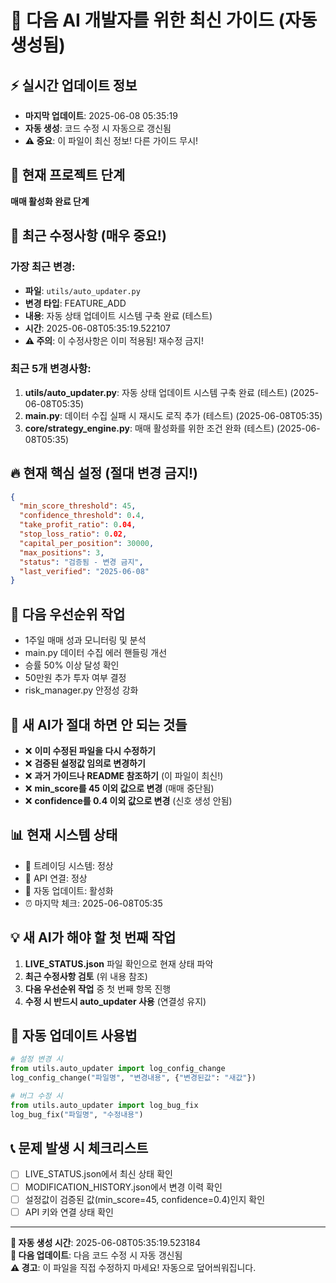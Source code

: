 # 🔄 다음 AI 개발자를 위한 최신 가이드 (자동 생성됨)

## ⚡ 실시간 업데이트 정보
- **마지막 업데이트**: 2025-06-08 05:35:19
- **자동 생성**: 코드 수정 시 자동으로 갱신됨
- **⚠️ 중요**: 이 파일이 최신 정보! 다른 가이드 무시!

## 🎯 현재 프로젝트 단계
**매매 활성화 완료 단계**

## 📝 최근 수정사항 (매우 중요!)
### 가장 최근 변경:
- **파일**: `utils/auto_updater.py`
- **변경 타입**: FEATURE_ADD
- **내용**: 자동 상태 업데이트 시스템 구축 완료 (테스트)
- **시간**: 2025-06-08T05:35:19.522107
- **⚠️ 주의**: 이 수정사항은 이미 적용됨! 재수정 금지!

### 최근 5개 변경사항:
1. **utils/auto_updater.py**: 자동 상태 업데이트 시스템 구축 완료 (테스트) (2025-06-08T05:35)
2. **main.py**: 데이터 수집 실패 시 재시도 로직 추가 (테스트) (2025-06-08T05:35)
3. **core/strategy_engine.py**: 매매 활성화를 위한 조건 완화 (테스트) (2025-06-08T05:35)


## 🔥 현재 핵심 설정 (절대 변경 금지!)
```json
{
  "min_score_threshold": 45,
  "confidence_threshold": 0.4,
  "take_profit_ratio": 0.04,
  "stop_loss_ratio": 0.02,
  "capital_per_position": 30000,
  "max_positions": 3,
  "status": "검증됨 - 변경 금지",
  "last_verified": "2025-06-08"
}
```

## 🎯 다음 우선순위 작업
- 1주일 매매 성과 모니터링 및 분석
- main.py 데이터 수집 에러 핸들링 개선
- 승률 50% 이상 달성 확인
- 50만원 추가 투자 여부 결정
- risk_manager.py 안정성 강화


## 🚨 새 AI가 절대 하면 안 되는 것들
- ❌ **이미 수정된 파일을 다시 수정하기**
- ❌ **검증된 설정값 임의로 변경하기**  
- ❌ **과거 가이드나 README 참조하기** (이 파일이 최신!)
- ❌ **min_score를 45 이외 값으로 변경** (매매 중단됨)
- ❌ **confidence를 0.4 이외 값으로 변경** (신호 생성 안됨)

## 📊 현재 시스템 상태

- 🤖 트레이딩 시스템: 정상
- 🔗 API 연결: 정상  
- 🔄 자동 업데이트: 활성화
- ⏰ 마지막 체크: 2025-06-08T05:35


## 💡 새 AI가 해야 할 첫 번째 작업
1. **LIVE_STATUS.json** 파일 확인으로 현재 상태 파악
2. **최근 수정사항 검토** (위 내용 참조)
3. **다음 우선순위 작업** 중 첫 번째 항목 진행
4. **수정 시 반드시 auto_updater 사용** (연결성 유지)

## 🔄 자동 업데이트 사용법
```python
# 설정 변경 시
from utils.auto_updater import log_config_change
log_config_change("파일명", "변경내용", {"변경된값": "새값"})

# 버그 수정 시  
from utils.auto_updater import log_bug_fix
log_bug_fix("파일명", "수정내용")
```

## 📞 문제 발생 시 체크리스트
- [ ] LIVE_STATUS.json에서 최신 상태 확인
- [ ] MODIFICATION_HISTORY.json에서 변경 이력 확인
- [ ] 설정값이 검증된 값(min_score=45, confidence=0.4)인지 확인
- [ ] API 키와 연결 상태 확인

---
**📅 자동 생성 시간**: 2025-06-08T05:35:19.523184  
**🔄 다음 업데이트**: 다음 코드 수정 시 자동 갱신됨  
**⚠️ 경고**: 이 파일을 직접 수정하지 마세요! 자동으로 덮어씌워집니다.

